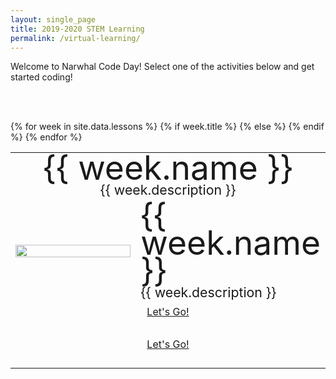 ```yaml
---
layout: single_page
title: 2019-2020 STEM Learning
permalink: /virtual-learning/
---
```


Welcome to Narwhal Code Day! Select one of the activities below and get started coding!

<br><br>

<table width="100%" border="0px" cellpadding="8px" cellspacing="0px">
    {% for week in site.data.lessons %}
    {% if week.title %}
    <tr>
        <td colspan="2" style="vertical-align: top; text-align: center">
            <span style="font-size: 40pt; line-height: 44px;">{{ week.name }}</span>
            <br>
            <span style="font-size: 16pt">{{ week.description }}</span>
        </td>
    </tr>
    {% else %}
    <tr>
        <td width="40%">
            <img src="/assets/ncd/{{ week.image }}" width="100%"/>
        </td>
        <td style="vertical-align: top">
            <span style="font-size: 40pt; line-height: 44px;">{{ week.name }}</span>
            <br>
            <span style="font-size: 16pt">{{ week.description }}</span>
        </td>
    </tr>
    <tr>
        <td colspan="2">
            <a href="{{ week.elementary }}">
                <div style="margin-top: 2px; margin-bottom: 24px;" class="button hover_animate" align="center">
                    Let's Go!
                </div>
            </a>
        </td>
    </tr>
    <tr>
        <td colspan="2">
            <a href="{{ week.middle }}">
                <div style="margin-top: 2px; margin-bottom: 24px;" class="button hover_animate" align="center">
                    Let's Go!
                </div>
            </a>
        </td>
    </tr>
    {% endif %}
    {% endfor %}
</table>
